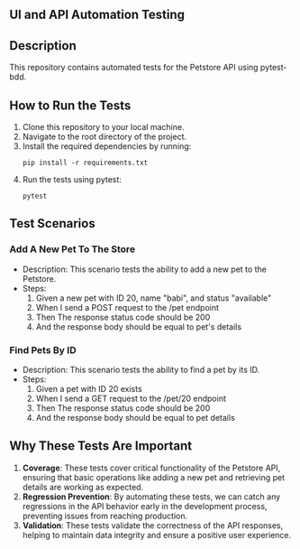 ## UI and API Automation Testing

## Description
This repository contains automated tests for the Petstore API using pytest-bdd.

## How to Run the Tests
1. Clone this repository to your local machine.
2. Navigate to the root directory of the project.
3. Install the required dependencies by running:
    ```
    pip install -r requirements.txt
    ```
4. Run the tests using pytest:
    ```
    pytest
    ```

## Test Scenarios
### Add A New Pet To The Store
- Description: This scenario tests the ability to add a new pet to the Petstore.
- Steps:
  1. Given a new pet with ID 20, name "babi", and status "available"
  2. When I send a POST request to the /pet endpoint
  3. Then The response status code should be 200
  4. And the response body should be equal to pet's details

### Find Pets By ID
- Description: This scenario tests the ability to find a pet by its ID.
- Steps:
  1. Given a pet with ID 20 exists
  2. When I send a GET request to the /pet/20 endpoint
  3. Then The response status code should be 200
  4. And the response body should be equal to pet details

## Why These Tests Are Important
1. **Coverage**: These tests cover critical functionality of the Petstore API, ensuring that basic operations like adding a new pet and retrieving pet details are working as expected.
2. **Regression Prevention**: By automating these tests, we can catch any regressions in the API behavior early in the development process, preventing issues from reaching production.
3. **Validation**: These tests validate the correctness of the API responses, helping to maintain data integrity and ensure a positive user experience.
